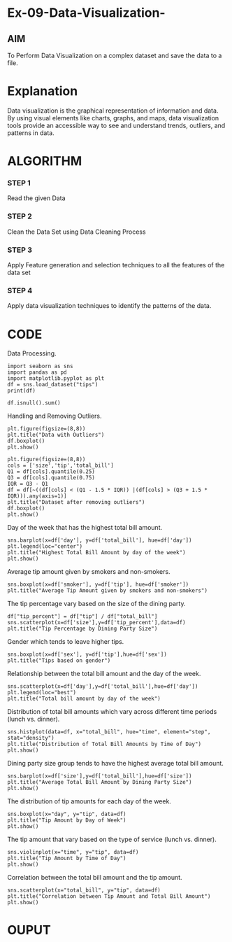 # Ex-09-Data-Visualization-

## AIM
To Perform Data Visualization on a complex dataset and save the data to a file. 

# Explanation
Data visualization is the graphical representation of information and data. By using visual elements like charts, graphs, and maps, data visualization tools provide an accessible way to see and understand trends, outliers, and patterns in data.

# ALGORITHM
### STEP 1
Read the given Data
### STEP 2
Clean the Data Set using Data Cleaning Process
### STEP 3
Apply Feature generation and selection techniques to all the features of the data set
### STEP 4
Apply data visualization techniques to identify the patterns of the data.


# CODE

Data Processing.
```
import seaborn as sns
import pandas as pd
import matplotlib.pyplot as plt
df = sns.load_dataset("tips")
print(df)

df.isnull().sum()
```
Handling and Removing Outliers.
```
plt.figure(figsize=(8,8))
plt.title("Data with Outliers")
df.boxplot()
plt.show()

plt.figure(figsize=(8,8))
cols = ['size','tip','total_bill']
Q1 = df[cols].quantile(0.25)
Q3 = df[cols].quantile(0.75)
IQR = Q3 - Q1
df = df[~((df[cols] < (Q1 - 1.5 * IQR)) |(df[cols] > (Q3 + 1.5 * IQR))).any(axis=1)]
plt.title("Dataset after removing outliers")
df.boxplot()
plt.show()
```
Day of the week that has the highest total bill amount.
```
sns.barplot(x=df['day'], y=df['total_bill'], hue=df['day'])
plt.legend(loc="center")
plt.title("Highest Total Bill Amount by day of the week")
plt.show()
```

Average tip amount given by smokers and non-smokers.
```
sns.boxplot(x=df['smoker'], y=df['tip'], hue=df['smoker'])
plt.title("Average Tip Amount given by smokers and non-smokers")
```

The tip percentage vary based on the size of the dining party.
```
df["tip_percent"] = df["tip"] / df["total_bill"]
sns.scatterplot(x=df['size'],y=df['tip_percent'],data=df)
plt.title("Tip Percentage by Dining Party Size")
```

Gender which tends to leave higher tips.
```
sns.boxplot(x=df['sex'], y=df['tip'],hue=df['sex'])
plt.title("Tips based on gender")
```

Relationship between the total bill amount and the day of the week.
```
sns.scatterplot(x=df['day'],y=df['total_bill'],hue=df['day'])
plt.legend(loc="best")
plt.title("Total bill amount by day of the week")
```
Distribution of total bill amounts which vary across different time periods (lunch vs. dinner).
```
sns.histplot(data=df, x="total_bill", hue="time", element="step", stat="density")
plt.title("Distribution of Total Bill Amounts by Time of Day")
plt.show()
```
Dining party size group tends to have the highest average total bill amount.
```
sns.barplot(x=df['size'],y=df['total_bill'],hue=df['size'])
plt.title("Average Total Bill Amount by Dining Party Size")
plt.show()
```
The distribution of tip amounts for each day of the week.
```
sns.boxplot(x="day", y="tip", data=df)
plt.title("Tip Amount by Day of Week")
plt.show()
```
The tip amount that vary based on the type of service (lunch vs. dinner).
```
sns.violinplot(x="time", y="tip", data=df)
plt.title("Tip Amount by Time of Day")
plt.show()
```
Correlation between the total bill amount and the tip amount.
```
sns.scatterplot(x="total_bill", y="tip", data=df)
plt.title("Correlation between Tip Amount and Total Bill Amount")
plt.show()
```

# OUPUT
